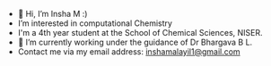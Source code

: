 - 👋 Hi, I’m Insha M :)
- I’m interested in computational Chemistry
- I'm a 4th year student at the School of Chemical Sciences, NISER.
- 🌱 I’m currently working under the guidance of Dr Bhargava B L.
- Contact me via my email address: inshamalayil1@gmail.com

<!---
Insha-Malayil/Insha-Malayil is a ✨ special ✨ repository because its `README.md` (this file) appears on your GitHub profile.
You can click the Preview link to take a look at your changes.
--->
